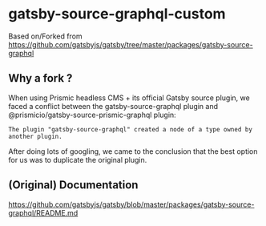 # gatsby-source-graphql-custom

Based on/Forked from https://github.com/gatsbyjs/gatsby/tree/master/packages/gatsby-source-graphql

## Why a fork ?

When using Prismic headless CMS + its official Gatsby source plugin, we faced a conflict between the gatsby-source-graphql plugin and @prismicio/gatsby-source-prismic-graphql plugin:

    The plugin "gatsby-source-graphql" created a node of a type owned by another plugin.

After doing lots of googling, we came to the conclusion that the best option for us was to duplicate the original plugin.

## (Original) Documentation

https://github.com/gatsbyjs/gatsby/blob/master/packages/gatsby-source-graphql/README.md